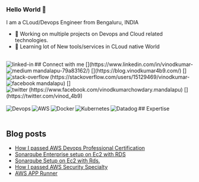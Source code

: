 ### Hello World 👋
I am a CLoud/Devops Engineer from Bengaluru, INDIA
- 🔭 Working on multiple projects on Devops and Cloud related technologies.
- 🌱 Learning lot of New tools/services in CLoud native World
<br>
## Connect with me
[<img align="left" alt="linked-in" src="https://img.shields.io/badge/linkedin-%230077B5.svg?&style=for-the-badge&logo=linkedin&logoColor=white" />](https://www.linkedin.com/in/vinodkumar-mandalapu-79a83162/)
[<img align="left" alt="medium" src="https://img.shields.io/badge/medium-%2312100E.svg?&style=for-the-badge&logo=medium&logoColor=white" />](https://blog.vinodkumar4b9.com/)
[<img align="left" alt="stack-overflow" src="https://img.shields.io/badge/stack%20overflow-FE7A16?logo=stack-overflow&logoColor=white&style=for-the-badge" />](https://stackoverflow.com/users/15129469/vinodkumar-mandalapu)
[<img align="left" alt="facebook" src="https://img.shields.io/badge/facebook-%231877F2.svg?&style=for-the-badge&logo=facebook&logoColor=white" />](https://www.facebook.com/vinodkumarchowdary.mandalapu)
[<img align="left" alt="twitter" src="https://img.shields.io/badge/twitter-%231DA1F2.svg?&style=for-the-badge&logo=twitter&logoColor=white" />](https://twitter.com/vinod_4b9)
<br>
<br>
## Expertise
<img align="left" alt="Devops" src="https://img.shields.io/badge/Devops%20-%2343853D.svg?&style=for-the-badge&logo=node.js&logoColor=white" />
<img align="left" alt="AWS" src="https://img.shields.io/badge/%20AWS-%23232F3E?logo=amazon-aws&logoColor=white&style=for-the-badge" />
<img align="left" alt="Docker" src="https://img.shields.io/badge/Docker-%23316192.svg?&style=for-the-badge&logo=postgresql&logoColor=white" />
<img align="left" alt="Kubernetes" src="https://img.shields.io/badge/Kubernetes-3DDC84?logo=android&logoColor=white&style=for-the-badge" />
<img align="left" alt="Datadog" src="https://img.shields.io/badge/Datadog%20-%236DB33F.svg?&style=for-the-badge&logo=spring&logoColor=white" />
<br>
<br>

## Blog posts
<!-- BLOG-POST-LIST:START -->
- [How I passed AWS Devops Professional Certification](https://towardsaws.com/how-i-passed-aws-devops-professional-certification-b98bf90eca03?source=rss-7a3640febca1------2)
- [Sonarqube Enterprise setup on Ec2 with RDS](https://towardsaws.com/sonarqube-enterprise-setup-on-ec2-with-rds-2fe32f394a47?source=rss-7a3640febca1------2)
- [Sonarqube Setup on Ec2 with Rds.](https://towardsaws.com/sonarqube-setup-on-ec2-with-rds-fbc133c22713?source=rss-7a3640febca1------2)
- [How I passed AWS Security Specialty](https://towardsaws.com/my-path-to-aws-security-specialty-7c3a35fff79a?source=rss-7a3640febca1------2)
- [AWS APP Runner](https://towardsaws.com/aws-app-runner-6d372e54c51?source=rss-7a3640febca1------2)
<!-- BLOG-POST-LIST:END -->
